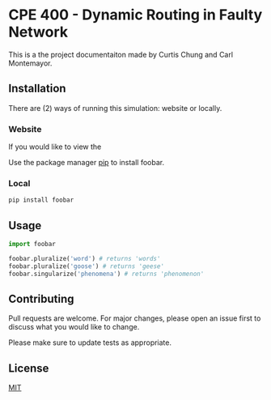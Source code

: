# CPE 400 - Dynamic Routing in Faulty Network

This is a the project documentaiton made by Curtis Chung and Carl Montemayor.

## Installation

There are (2) ways of running this simulation: website or locally.

### Website

If you would like to view the

Use the package manager [pip](https://pip.pypa.io/en/stable/) to install foobar.

### Local

```bash
pip install foobar
```

## Usage

```python
import foobar

foobar.pluralize('word') # returns 'words'
foobar.pluralize('goose') # returns 'geese'
foobar.singularize('phenomena') # returns 'phenomenon'
```

## Contributing

Pull requests are welcome. For major changes, please open an issue first to discuss what you would like to change.

Please make sure to update tests as appropriate.

## License

[MIT](https://choosealicense.com/licenses/mit/)
